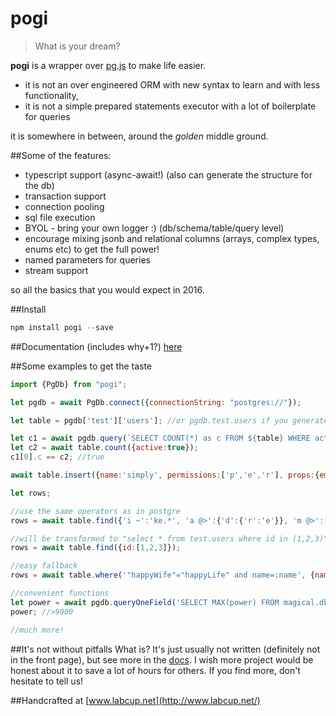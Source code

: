 # pogi
> What is your dream?

**pogi** is a wrapper over [pg.js](https://github.com/brianc/node-postgres) to make life easier.
- it is not an over engineered ORM with new syntax to learn and with less functionality, 
- it is not a simple prepared statements executor with a lot of boilerplate for queries 

it is somewhere in between, around the _golden_ middle ground.

##Some of the features:
- typescript support (async-await!) (also can generate the structure for the db)
- transaction support
- connection pooling
- sql file execution
- BYOL - bring your own logger :) (db/schema/table/query level)
- encourage mixing jsonb and relational columns (arrays, complex types, enums etc) to get the full power!
- named parameters for queries
- stream support

so all the basics that you would expect in 2016.

##Install
```js
npm install pogi --save
```

##Documentation (includes why+1?)
[here](http://pogi.readthedocs.io/en/latest/)

##Some examples to get the taste
```js
import {PgDb} from "pogi";

let pgdb = await PgDb.connect({connectionString: "postgres://"});

let table = pgdb['test']['users']; //or pgdb.test.users if you generate the interface

let c1 = await pgdb.query(`SELECT COUNT(*) as c FROM ${table} WHERE active=:active`, {active:true});
let c2 = await table.count({active:true});
c1[0].c == c2; //true

await table.insert({name:'simply', permissions:['p','e','r'], props:{email:'f@e.ct'}});

let rows;

//use the same operators as in postgre
rows = await table.find({'i ~':'ke.*', 'a @>':{'d':{'r':'e'}}, 'm @>':['!']});

//will be transformed to "select * from test.users where id in (1,2,3)"
rows = await table.find({id:[1,2,3]});

//easy fallback 
rows = await table.where('"happyWife"="happyLife" and name=:name', {name:'me'});

//convenient functions
let power = await pgdb.queryOneField('SELECT MAX(power) FROM magical.dbhandlers');
power; //>9000

//much more!

```

##It's not without pitfalls
What is? It's just usually not written (definitely not in the front page), but see more in the [docs](http://pogi.readthedocs.io/en/latest/).
I wish more project would be honest about it to save a lot of hours for others. If you find more,
don't hesitate to tell us!


##Handcrafted at 
[www.labcup.net](http://www.labcup.net/)
